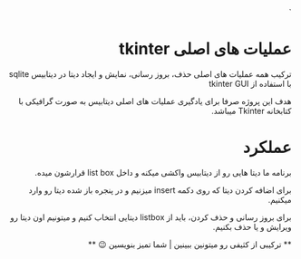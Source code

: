 <div dir="rtl">`

# عملیات های اصلی tkinter 

ترکیب همه عملیات های اصلی حذف، بروز رسانی، نمایش و ایجاد دیتا در دیتابیس sqlite با استفاده از tkinter GUI

هدف این پروژه صرفا برای یادگیری عملیات های اصلی دیتابیس به صورت گرافیکی با کتابخانه Tkinter میباشد.

# عملکرد 

برنامه ما دیتا هایی رو از دیتابیس واکشی میکنه و داخل list box قرارشون میده.

برای اضافه کردن دیتا که روی دکمه insert میزنیم و در پنجره باز شده دیتا رو وارد میکنیم.

برای بروز رسانی و حذف کردن، باید از listbox دیتایی انتخاب کنیم و میتونیم اون دیتا رو ویرایش و یا حذف بکنیم.


** ترکیبی از کثیفی رو میتونین ببینین | شما تمیز بنویسین 😉 **


</div>